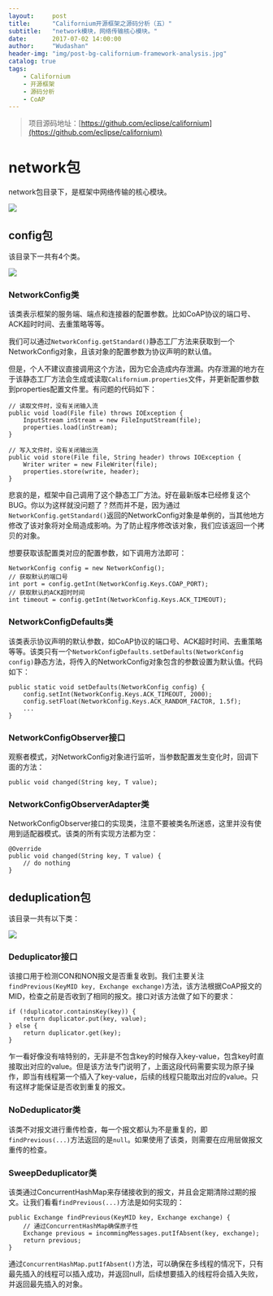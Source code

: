 ```yaml
---
layout:     post
title:      "Californium开源框架之源码分析（五）"
subtitle:   "network模块，网络传输核心模块。"
date:       2017-07-02 14:00:00
author:     "Wudashan"
header-img: "img/post-bg-californium-framework-analysis.jpg"
catalog: true
tags:
    - Californium
    - 开源框架
    - 源码分析
    - CoAP
---
```


> 项目源码地址：[https://github.com/eclipse/californium](https://github.com/eclipse/californium)

# network包

network包目录下，是框架中网络传输的核心模块。

![](http://o7x0ygc3f.bkt.clouddn.com/Californium%E5%BC%80%E6%BA%90%E6%A1%86%E6%9E%B6%E5%88%86%E6%9E%90/network%E5%8C%85.png)

## config包

该目录下一共有4个类。

![](http://o7x0ygc3f.bkt.clouddn.com/Californium%E5%BC%80%E6%BA%90%E6%A1%86%E6%9E%B6%E5%88%86%E6%9E%90/network-config%E5%8C%85.png)

### NetworkConfig类

该类表示框架的服务端、端点和连接器的配置参数。比如CoAP协议的端口号、ACK超时时间、去重策略等等。

我们可以通过`NetworkConfig.getStandard()`静态工厂方法来获取到一个NetworkConfig对象，且该对象的配置参数为协议声明的默认值。

但是，个人不建议直接调用这个方法，因为它会造成内存泄漏。内存泄漏的地方在于该静态工厂方法会生成或读取`Californium.properties`文件，并更新配置参数到properties配置文件里。有问题的代码如下：

```
// 读取文件时，没有关闭输入流
public void load(File file) throws IOException {
    InputStream inStream = new FileInputStream(file);
    properties.load(inStream);
}

// 写入文件时，没有关闭输出流
public void store(File file, String header) throws IOException {
    Writer writer = new FileWriter(file);
    properties.store(write, header);
}
```

悲哀的是，框架中自己调用了这个静态工厂方法。好在最新版本已经修复这个BUG。你以为这样就没问题了？然而并不是，因为通过`NetworkConfig.getStandard()`返回的NetworkConfig对象是单例的，当其他地方修改了该对象将对全局造成影响。为了防止程序修改该对象，我们应该返回一个拷贝的对象。

想要获取该配置类对应的配置参数，如下调用方法即可：

```
NetworkConfig config = new NetworkConfig();
// 获取默认的端口号
int port = config.getInt(NetworkConfig.Keys.COAP_PORT);
// 获取默认的ACK超时时间
int timeout = config.getInt(NetworkConfig.Keys.ACK_TIMEOUT);
```

### NetworkConfigDefaults类

该类表示协议声明的默认参数，如CoAP协议的端口号、ACK超时时间、去重策略等等。该类只有一个`NetworkConfigDefaults.setDefaults(NetworkConfig config)`静态方法，将传入的NetworkConfig对象包含的参数设置为默认值。代码如下：

```
public static void setDefaults(NetworkConfig config) {
    config.setInt(NetworkConfig.Keys.ACK_TIMEOUT, 2000);
    config.setFloat(NetworkConfig.Keys.ACK_RANDOM_FACTOR, 1.5f);
    ...
}
```

### NetworkConfigObserver接口

观察者模式，对NetworkConfig对象进行监听，当参数配置发生变化时，回调下面的方法：

```
public void changed(String key, T value);
```

### NetworkConfigObserverAdapter类

NetworkConfigObserver接口的实现类，注意不要被类名所迷惑，这里并没有使用到适配器模式。该类的所有实现方法都为空：

```
@Override
public void changed(String key, T value) {
    // do nothing
}
```

## deduplication包

该目录一共有以下类：

![](http://o7x0ygc3f.bkt.clouddn.com/Californium%E5%BC%80%E6%BA%90%E6%A1%86%E6%9E%B6%E5%88%86%E6%9E%90/network-deduplication%E5%8C%85.png)

### Deduplicator接口

该接口用于检测CON和NON报文是否重复收到。我们主要关注`findPrevious(KeyMID key, Exchange exchange)`方法，该方法根据CoAP报文的MID，检查之前是否收到了相同的报文。接口对该方法做了如下的要求：

```
if (!duplicator.containsKey(key)) {
    return duplicator.put(key, value);
} else {
    return duplicator.get(key);
}
```

乍一看好像没有啥特别的，无非是不包含key的时候存入key-value，包含key时直接取出对应的value。但是该方法专门说明了，上面这段代码需要实现为原子操作，即当有线程第一个插入了key-value，后续的线程只能取出对应的value。只有这样才能保证是否收到重复的报文。

### NoDeduplicator类

该类不对报文进行重传检查，每一个报文都认为不是重复的，即`findPrevious(...)`方法返回的是`null`。如果使用了该类，则需要在应用层做报文重传的检查。

### SweepDeduplicator类

该类通过ConcurrentHashMap来存储接收到的报文，并且会定期清除过期的报文。让我们看看`findPrevious(...)`方法是如何实现的：

```
public Exchange findPrevious(KeyMID key, Exchange exchange) {
    // 通过ConcurrentHashMap确保原子性
    Exchange previous = incommingMessages.putIfAbsent(key, exchange);
    return previous;
}
```

通过`ConcurrentHashMap.putIfAbsent()`方法，可以确保在多线程的情况下，只有最先插入的线程可以插入成功，并返回null，后续想要插入的线程将会插入失败，并返回最先插入的对象。